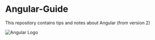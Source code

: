 # Angular-Guide
This repository contains tips and notes about Angular (from version 2)

![Angular Logo](https://cdn-images-1.medium.com/max/184/1*nbJ41jD1-r2Oe6FsLjKaOg@2x.png (https://angular.io/))
